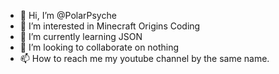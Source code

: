 - 👋 Hi, I’m @PolarPsyche
- 👀 I’m interested in Minecraft Origins Coding
- 🌱 I’m currently learning JSON 
- 💞️ I’m looking to collaborate on nothing
- 📫 How to reach me my youtube channel by the same name.

<!---
PolarPsyche/PolarPsyche is a ✨ special ✨ repository because its `README.md` (this file) appears on your GitHub profile.
You can click the Preview link to take a look at your changes.
--->
